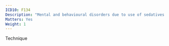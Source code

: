 ```yaml
---
ICD10: F134
Description: "Mental and behavioural disorders due to use of sedatives or hypnotics: Withdrawal state with delirium"
Matters: Yes
Weight: 1
---
```

Technique
